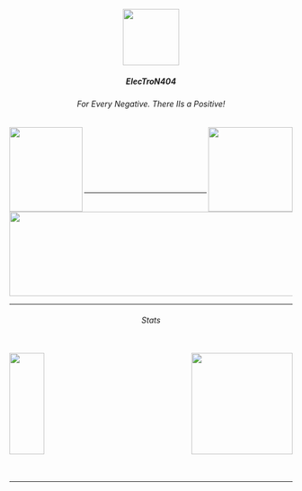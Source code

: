 <br/>

<div align="center">
<img src="https://cdn.discordapp.com/attachments/933423549539029063/971011490201104384/unknown.png" align="cenrter" height="100" width="100" />
</div>

##### <div align="center"> ElecTroN404 </div>
###### <div align="center"> For Every Negative. There IIs a Positive! </div>



<div align="left">
<a href="https://discord.gg/iran"><img src="https://cdn.discordapp.com/attachments/933423549539029063/971007613913415710/g.png" align="left" height="150" width="130" ></a></div>


<div align="right">
<a href="https://www.instagram.com/e.black_roze/"><img src="https://cdn.discordapp.com/attachments/933423549539029063/971007790875312178/cc.png" align="right" height="150" width="150" ></a></div>
<br/><br/><br/><br/><br/><br/>

----

<div align="center">
<img src="https://cdn.discordapp.com/attachments/933423549539029063/971003832198909972/20220503_143336_0000_preview_rev_1.png" align="cenrter" height="150" width="550" />
</div>

----

###### <div align="center">Stats</div><br/>

<div align="left"><img src="https://github-readme-stats.vercel.app/api?username=ElecTroN404&theme=buefy" align="left" height="180" style="width: 35%" /></div>


<div align="right"><img src="https://github-readme-stats.vercel.app/api/top-langs/?username=ElecTroN404&theme=buefy" align="center" height="180" right="width: 35%" /></div>
<br/><br/>

----
